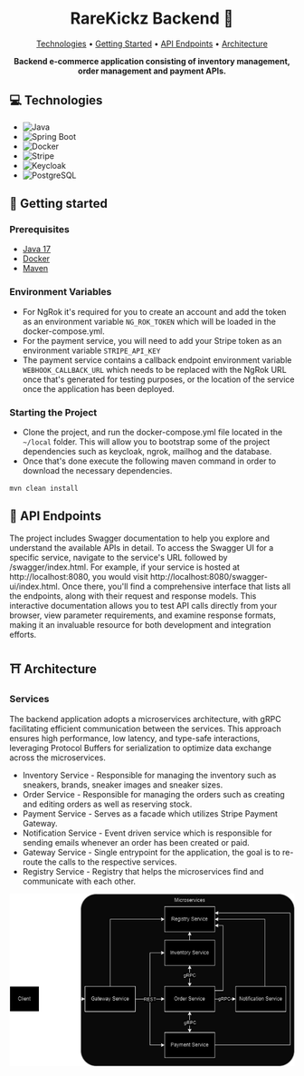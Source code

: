 <h1 align="center" style="font-weight: bold;">RareKickz Backend 👟</h1>

<p align="center">
  <a href="#tech">Technologies</a> •
  <a href="#started">Getting Started</a> •
  <a href="#routes">API Endpoints</a> •
  <a href="#arch">Architecture</a>
</p>

<p align="center">
    <b>Backend e-commerce application consisting of inventory management, order management and payment APIs.</b>
</p>

<h2 id="technologies">💻 Technologies</h2>

- ![Java](https://img.shields.io/badge/Java-%23ED8B00.svg?logo=openjdk&logoColor=white)
- ![Spring Boot](https://img.shields.io/badge/Spring%20Boot-6DB33F?logo=springboot&logoColor=fff)
- ![Docker](https://img.shields.io/badge/Docker-2496ED?logo=docker&logoColor=fff)
- ![Stripe](https://img.shields.io/badge/Stripe-5851DD?logo=stripe&logoColor=fff)
- ![Keycloak](https://img.shields.io/badge/Keycloak-008aaa?logo=keycloak&logoColor=white)
- ![PostgreSQL](https://img.shields.io/badge/Postgresql-30363D?logo=postgresql&logoColor=white)

<h2 id="started">🚀 Getting started</h2>
<h3>Prerequisites</h3>

- [Java 17](https://adoptium.net/temurin/releases/?version=17)
- [Docker](https://www.docker.com/products/docker-desktop/)
- [Maven](https://maven.apache.org/download.cgi)

<h3>Environment Variables</h3>

- For NgRok it's required for you to create an account and add the token as an environment variable `NG_ROK_TOKEN` which
  will be loaded in the docker-compose.yml.
- For the payment service, you will need to add your Stripe token as an environment variable `STRIPE_API_KEY`
- The payment service contains a callback endpoint environment variable `WEBHOOK_CALLBACK_URL` which needs to be
  replaced with the NgRok URL once that's generated for testing purposes, or the location of the service once the
  application has been deployed.

<h3>Starting the Project</h3>

- Clone the project, and run the docker-compose.yml file located in the `~/local` folder. This will allow you to
  bootstrap
some of the project dependencies such as keycloak, ngrok, mailhog and the database.
- Once that's done execute the following maven command in order to download the necessary dependencies.

```
mvn clean install
```

<h2 id="routes">📍 API Endpoints</h2>

The project includes Swagger documentation to help you explore and understand the available APIs in detail. To access
the Swagger UI for a specific service, navigate to the service's URL followed by /swagger/index.html. For example, if
your service is hosted at http://localhost:8080, you would visit http://localhost:8080/swagger-ui/index.html. Once
there, you'll find a comprehensive interface that lists all the endpoints, along with their request and response models.
This interactive documentation allows you to test API calls directly from your browser, view parameter requirements, and
examine response formats, making it an invaluable resource for both development and integration efforts.

<h2 id="arch">⛩️ Architecture</h2>
<h3>Services</h3>
The backend application adopts a microservices architecture, with gRPC facilitating efficient communication between the
services. This approach ensures high performance, low latency, and type-safe interactions, leveraging Protocol Buffers
for serialization to optimize data exchange across the microservices.

- Inventory Service - Responsible for managing the inventory such as sneakers, brands, sneaker images and sneaker sizes.
- Order Service - Responsible for managing the orders such as creating and editing orders as well as reserving stock.
- Payment Service - Serves as a facade which utilizes Stripe Payment Gateway.
- Notification Service - Event driven service which is responsible for sending emails whenever an order has been created
  or paid.
- Gateway Service - Single entrypoint for the application, the goal is to re-route the calls to the respective services.
- Registry Service - Registry that helps the microservices find and communicate with each other.

<p align="center">
  <img align="center" alt="RK Communication Diagram" src="local/images/rk_communication_diagram.png" />
</p>
